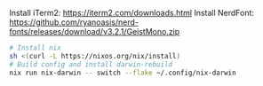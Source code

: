 Install iTerm2: https://iterm2.com/downloads.html
Install NerdFont: https://github.com/ryanoasis/nerd-fonts/releases/download/v3.2.1/GeistMono.zip

```bash
# Install nix
sh <(curl -L https://nixos.org/nix/install)
# Build config and install darwin-rebuild
nix run nix-darwin -- switch --flake ~/.config/nix-darwin
```
